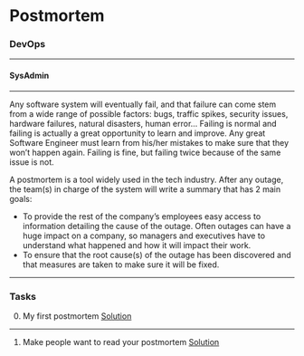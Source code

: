 # Postmortem
### DevOps
---
#### SysAdmin

---
Any software system will eventually fail, and that failure can come stem from a wide range of possible factors: bugs, traffic spikes, security issues, hardware failures, natural disasters, human error… Failing is normal and failing is actually a great opportunity to learn and improve. Any great Software Engineer must learn from his/her mistakes to make sure that they won’t happen again. Failing is fine, but failing twice because of the same issue is not.

A postmortem is a tool widely used in the tech industry. After any outage, the team(s) in charge of the system will write a summary that has 2 main goals:

* To provide the rest of the company’s employees easy access to information detailing the cause of the outage. Often outages can have a huge impact on a company, so managers and executives have to understand what happened and how it will impact their work.
* To ensure that the root cause(s) of the outage has been discovered and that measures are taken to make sure it will be fixed.

---

### Tasks
0. My first postmortem
[Solution](https://docs.google.com/document/d/1JgQWZFOmjEisOH60HFdlnSDPw2x6XIU36eqYW56wYHk/edit?usp=sharing) 

---

1. Make people want to read your postmortem 
[Solution](https://docs.google.com/document/d/1EHCfrYwdnaiDhk1eBUb9lmvQVe3jLcHyOfDdLQ4LY8o/edit?usp=sharing)

